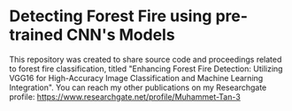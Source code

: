 # Detecting Forest Fire using pre-trained CNN's Models
This repository was created to share source code and proceedings related to forest fire classification, titled "Enhancing Forest Fire Detection: Utilizing VGG16 for High-Accuracy Image Classification and Machine Learning Integration".
You can reach my other publications on my Researchgate profile: https://www.researchgate.net/profile/Muhammet-Tan-3

